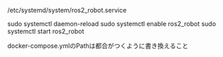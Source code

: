 /etc/systemd/system/ros2_robot.service

sudo systemctl daemon-reload
sudo systemctl enable ros2_robot
sudo systemctl start ros2_robot


docker-compose.ymlのPathは都合がつくように書き換えること
